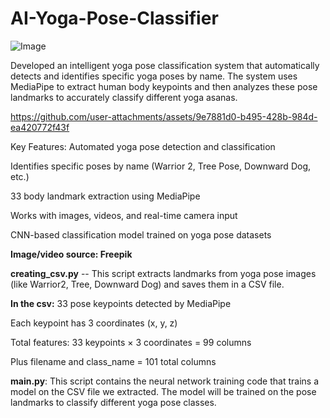 # AI-Yoga-Pose-Classifier

![Image](https://github.com/user-attachments/assets/6e18bde4-383f-4831-a766-97e4c30963b6)

Developed an intelligent yoga pose classification system that automatically detects and identifies specific yoga poses by name. The system uses MediaPipe to extract human body keypoints and then analyzes these pose landmarks to accurately classify different yoga asanas.

https://github.com/user-attachments/assets/9e7881d0-b495-428b-984d-ea420772f43f

Key Features:
Automated yoga pose detection and classification

Identifies specific poses by name (Warrior 2, Tree Pose, Downward Dog, etc.)

33 body landmark extraction using MediaPipe

Works with images, videos, and real-time camera input

CNN-based classification model trained on yoga pose datasets

**Image/video source: Freepik**


**creating_csv.py** -- This script extracts landmarks from yoga pose images (like Warrior2, Tree, Downward Dog) and saves them in a CSV file.

**In the csv:**
33 pose keypoints detected by MediaPipe


Each keypoint has 3 coordinates (x, y, z)


Total features: 33 keypoints × 3 coordinates = 99 columns



Plus filename and class_name = 101 total columns


**main.py**: This script contains the neural network training code that trains a model on the CSV file we extracted. The model will be trained on the pose landmarks to classify different yoga pose classes.
